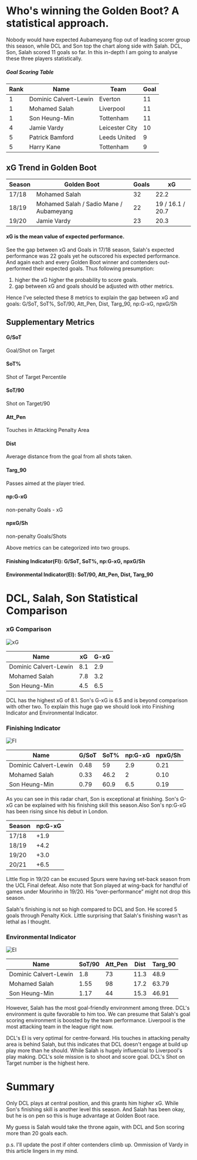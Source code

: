 # Who's winning the Golden Boot? A statistical approach.

Nobody would have expected Aubameyang flop out of leading scorer group this season, while DCL and Son top the chart along side with Salah.
DCL, Son, Salah scored 11 goals so far. In this in-depth I am going to analyse these three players statistically.
 
##### Goal Scoring Table

Rank|Name|Team|Goal
-----|-----|-----|-----
1|Dominic Calvert-Lewin|Everton|11
1|Mohamed Salah|Liverpool|11
1|Son Heung-Min|Tottenham|11
4|Jamie Vardy|Leicester City|10
5|Patrick Bamford|Leeds United|9
5|Harry Kane|Tottenham|9
 
## xG Trend in Golden Boot

Season|Golden Boot|Goals|xG
-----|-----|-----|-----
17/18|Mohamed Salah|32|22.2
18/19|Mohamed Salah / Sadio Mane / Aubameyang|22|19 / 16.1 / 20.7
19/20|Jamie Vardy|23|20.3


#### xG is the mean value of expected performance.

See the gap between xG and Goals in 17/18 season, Salah's expected performance was 22 goals yet he outscored his expected performance. And again each and every Golden Boot winner and contenders out-performed their expected goals. Thus following presumption:
 
 1. higher the xG higher the probability to score goals. 
 2. gap between xG and goals should be adjusted with other metrics. 
 
 Hence I've selected these 8 metrics to explain the gap between xG and goals:
 G/SoT, SoT%, SoT/90, Att_Pen, Dist, Targ_90, np:G-xG, npxG/Sh

## Supplementary Metrics
#### G/SoT 
 Goal/Shot on Target
#### SoT%
 Shot of Target Percentile 
#### SoT/90
 Shot on Target/90
#### Att_Pen
 Touches in Attacking Penalty Area
#### Dist
 Average distance from the goal from all shots taken.
#### Targ_90
 Passes aimed at the player tried.
#### np:G-xG
 non-penalty Goals - xG 
#### npxG/Sh
 non-penalty Goals/Shots


Above metrics can be categorized into two groups.
#### Finishing Indicator(FI): G/SoT, SoT%, np:G-xG, npxG/Sh
#### Environmental Indicator(EI): SoT/90, Att_Pen, Dist, Targ_90



# DCL, Salah, Son Statistical Comparison
### xG Comparison
![xG](https://user-images.githubusercontent.com/75112520/102652100-e5c6e980-41b0-11eb-9ae6-674df102dc46.png)

Name|xG|G-xG
-----|-----|-----
Dominic Calvert-Lewin|8.1|2.9
Mohamed Salah|7.8|3.2
Son Heung-Min|4.5|6.5

DCL has the highest xG of 8.1. Son's G-xG is 6.5 and is beyond comparison with other two. To explain this huge gap we should look into Finishing Indicator and Environmental Indicator.

### Finishing Indicator
![FI](https://user-images.githubusercontent.com/75112520/102651640-40ac1100-41b0-11eb-8060-e348ba1ed7d3.png)

Name|G/SoT|SoT%|np:G-xG|npxG/Sh
-----|-----|-----|-----|-----
Dominic Calvert-Lewin|0.48|59|2.9|0.21
Mohamed Salah|0.33|46.2|2|0.10
Son Heung-Min|0.79|60.9|6.5|0.19

 As you can see in this radar chart, Son is exceptional at finishing. Son's G-xG can be explained with his finishing skill this season.Also Son's np:G-xG has been rising since his debut in London.
 
Season|np:G-xG
----|--------
17/18|+1.9
18/19|+4.2
19/20|+3.0
20/21|+6.5

Little flop in 19/20 can be excused Spurs were having set-back season from the UCL Final defeat. Also note that Son played at wing-back for handful of games under Mourinho in 19/20. His “over-performance” might not drop this season.

Salah's finishing is not so high compared to DCL and Son. He scored 5 goals through Penalty Kick. Little surprising that Salah's finishing wasn't as lethal as I thought.


### Environmental Indicator
![EI](https://user-images.githubusercontent.com/75112520/102652818-5b32ba00-41b1-11eb-8d9d-8f48ff410458.png)

Name|SoT/90|Att_Pen|Dist|Targ_90
-----|-----|-----|-----|-----
Dominic Calvert-Lewin|1.8|73|11.3|48.9
Mohamed Salah|1.55|98|17.2|63.79
Son Heung-Min|1.17|44|15.3|46.91

However, Salah has the most goal-friendly environment among three. DCL's environment is quite favorable to him too. We can presume that Salah's goal scoring environment is boosted by the team performance. Liverpool is the most attacking team in the league right now.

DCL's EI is very optimal for centre-forward. His touches in attacking penalty area is behind Salah, but this indicates that DCL doesn't engage at build up play more than he should. While Salah is hugely influencial to Liverpool's play making. DCL's sole mission is to shoot and score goal. DCL's Shot on Target number is the highest here.

# Summary

Only DCL plays at central position, and this grants him higher xG. While Son's finishing skill is another level this season. And Salah has been okay, but he is on pen so this is huge advantage at Golden Boot race.

My guess is Salah would take the throne again, with DCL and Son scoring more than 20 goals each.

p.s.
I'll update the post if ohter contenders climb up. Ommission of Vardy in this article lingers in my mind.
